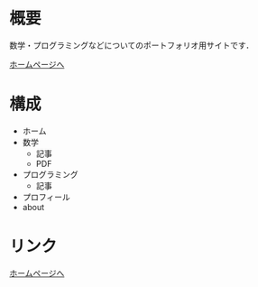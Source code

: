 # 概要
数学・プログラミングなどについてのポートフォリオ用サイトです．


[ホームページへ](https://kotatakeda.github.io/)

# 構成
- ホーム
- 数学
  - 記事
  - PDF
- プログラミング
  - 記事
- プロフィール
- about


# リンク
[ホームページへ](https://kotatakeda.github.io/)
